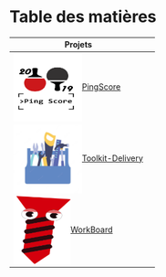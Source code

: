 # Table des matières

| Projets                                                                                                                                                                                          |                                                                                                                                                          |
|--------------------------------------------------------------------------------------------------------------------------------------------------------------------------------------------------|----------------------------------------------------------------------------------------------------------------------------------------------------------|
| <a href="../../mes-réalisations/pingscore/"><img src="../../img/pingscore-logo.png" alt="pingscore-logo.png" width="120" height="120" align="center" />PingScore</a>                             |                                                                                                                                                          |
| <a href="../../mes-réalisations/toolkit-delivery/"><img src="../../img/toolkit-delivery-logo.png" alt="toolkit-delivery-logo.png" width="120" height="120" align="center" />Toolkit-Delivery</a> |                                                                                                                                                          |
| <a href="../../mes-réalisations/workboard/"><img src="../../img/workboard-logo.png" alt="workboard-logo.png" width="100" height="120" align="center" />WorkBoard</a>                             |                                                                                                                                                          |
